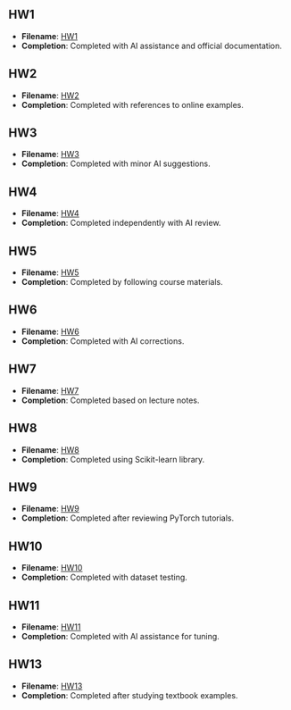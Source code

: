 ## HW1

* **Filename**: [HW1](https://github.com/cindycallista/_ml/blob/main/HW1.py)
* **Completion**: Completed with AI assistance and official documentation.

## HW2

* **Filename**: [HW2](https://github.com/cindycallista/_ml/blob/main/HW2.py)
* **Completion**: Completed with references to online examples.

## HW3

* **Filename**: [HW3](https://github.com/cindycallista/_ml/blob/main/HW3.jpeg)
* **Completion**: Completed with minor AI suggestions.

## HW4

* **Filename**: [HW4](https://github.com/cindycallista/_ml/blob/main/HW4.py)
* **Completion**: Completed independently with AI review.

## HW5

* **Filename**: [HW5](https://github.com/cindycallista/_ml/blob/main/HW5.jpeg)
* **Completion**: Completed by following course materials.

## HW6

* **Filename**: [HW6](https://github.com/cindycallista/_ml/blob/main/HW6.py)
* **Completion**: Completed with AI corrections.

## HW7

* **Filename**: [HW7](https://github.com/cindycallista/_ml/blob/main/HW7.py)
* **Completion**: Completed based on lecture notes.

## HW8

* **Filename**: [HW8](https://github.com/cindycallista/_ml/blob/main/HW8.py)
* **Completion**: Completed using Scikit-learn library.

## HW9

* **Filename**: [HW9](https://github.com/cindycallista/_ml/blob/main/HW9.py)
* **Completion**: Completed after reviewing PyTorch tutorials.

## HW10

* **Filename**: [HW10](https://github.com/cindycallista/_ml/blob/main/HW10.py)
* **Completion**: Completed with dataset testing.

## HW11

* **Filename**: [HW11](https://github.com/cindycallista/_ml/tree/main/HW11)
* **Completion**: Completed with AI assistance for tuning.

## HW13

* **Filename**: [HW13](https://github.com/cindycallista/_ml/blob/main/HW13.py)
* **Completion**: Completed after studying textbook examples.
